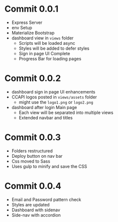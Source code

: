 # Commit 0.0.1
* Express Server
* env Setup
* Materialize Bootstrap
* dashboard view in `views` folder
    - Scripts will be loaded async
    - Styles will be added to defer styles
    - Sign in page UI Complete
    - Progress Bar for loading pages

# Commit 0.0.2
* dashboard sign in page UI enhancements
* CCAPI logos posted in `views/assets` folder
    - might use the `logo1.png` or `logo2.png`
* dashboard after login Main page
    - Each view will be separated into multiple views
    - Extended navbar and titles

# Commit 0.0.3
* Folders restructured
* Deploy button on nav bar
* Css moved to Sass
* Uses gulp to minify and save the CSS

# Commit 0.0.4
* Email and Password pattern check
* Styles are updated
* Dashboard with sidenav
* Side-nav with accordion